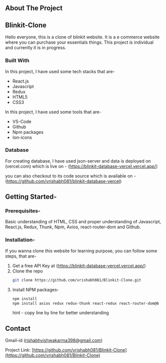 <!-- ABOUT THE PROJECT -->
## About The Project

## Blinkit-Clone

Hello everyone, this is a clone of blinkit website. It is a e commerce website where you can purchase your essentials things.
This project is individual and currently it is in progress.


### Built With

In this project, I have used some tech stacks that are-
* React.js
* Javascript
* Redux
* HTML5
* CSS3

In this project, I have used some tools that are-
* VS-Code
* Github
* Npm packages
* Ion-icons

### Database

For creating database, I have used json-server and data is deployed on (vercel.com) which is live on -
(https://blinkit-database-vercel.vercel.app/)

you can also checkout to its code source which is available on -
(https://github.com/vrishabh081/blinkit-database-vercel)


<!-- GETTING STARTED -->
## Getting Started-

### Prerequisites-
Basic understanding of HTML, CSS and proper understanding of Javascript, React.js, Redux, Thunk, Npm, Axios, react-router-dom and Github. 


### Installation-
If you wanna clone this website for learning purpose, you can follow some steps, that are-

1. Get a free API Key at (https://blinkit-database-vercel.vercel.app/)
2. Clone the repo
   ```sh
   git clone https://github.com/vrishabh081/Blinkit-Clone.git
   ```
3. Install NPM packages-
   ```sh
   npm install
   npm install axios redux redux-thunk react-redux react-router-dom@6
   ```
   hint - copy line by line for better understanding

<!-- CONTACT -->
## Contact

Gmail-id  (rishabhvishwakarma398@gmail.com)

Project Link: [https://github.com/vrishabh081/Blinkit-Clone](https://github.com/vrishabh081/Blinkit-Clone)


<!-- MARKDOWN LINKS & IMAGES -->
<!-- https://www.markdownguide.org/basic-syntax/#reference-style-links -->
[contributors-shield]: https://img.shields.io/github/contributors/othneildrew/Best-README-Template.svg?style=for-the-badge
[contributors-url]: https://github.com/othneildrew/Best-README-Template/graphs/contributors
[forks-shield]: https://img.shields.io/github/forks/othneildrew/Best-README-Template.svg?style=for-the-badge
[forks-url]: https://github.com/othneildrew/Best-README-Template/network/members
[stars-shield]: https://img.shields.io/github/stars/othneildrew/Best-README-Template.svg?style=for-the-badge
[stars-url]: https://github.com/othneildrew/Best-README-Template/stargazers
[issues-shield]: https://img.shields.io/github/issues/othneildrew/Best-README-Template.svg?style=for-the-badge
[issues-url]: https://github.com/othneildrew/Best-README-Template/issues
[license-shield]: https://img.shields.io/github/license/othneildrew/Best-README-Template.svg?style=for-the-badge
[license-url]: https://github.com/othneildrew/Best-README-Template/blob/master/LICENSE.txt
[linkedin-shield]: https://img.shields.io/badge/-LinkedIn-black.svg?style=for-the-badge&logo=linkedin&colorB=555
[linkedin-url]: https://linkedin.com/in/othneildrew
[product-screenshot]: images/screenshot.png
[Next.js]: https://img.shields.io/badge/next.js-000000?style=for-the-badge&logo=nextdotjs&logoColor=white
[Next-url]: https://nextjs.org/
[React.js]: https://img.shields.io/badge/React-20232A?style=for-the-badge&logo=react&logoColor=61DAFB
[React-url]: https://reactjs.org/
[Vue.js]: https://img.shields.io/badge/Vue.js-35495E?style=for-the-badge&logo=vuedotjs&logoColor=4FC08D
[Vue-url]: https://vuejs.org/
[Angular.io]: https://img.shields.io/badge/Angular-DD0031?style=for-the-badge&logo=angular&logoColor=white
[Angular-url]: https://angular.io/
[Svelte.dev]: https://img.shields.io/badge/Svelte-4A4A55?style=for-the-badge&logo=svelte&logoColor=FF3E00
[Svelte-url]: https://svelte.dev/
[Laravel.com]: https://img.shields.io/badge/Laravel-FF2D20?style=for-the-badge&logo=laravel&logoColor=white
[Laravel-url]: https://laravel.com
[Bootstrap.com]: https://img.shields.io/badge/Bootstrap-563D7C?style=for-the-badge&logo=bootstrap&logoColor=white
[Bootstrap-url]: https://getbootstrap.com
[JQuery.com]: https://img.shields.io/badge/jQuery-0769AD?style=for-the-badge&logo=jquery&logoColor=white
[JQuery-url]: https://jquery.com 
